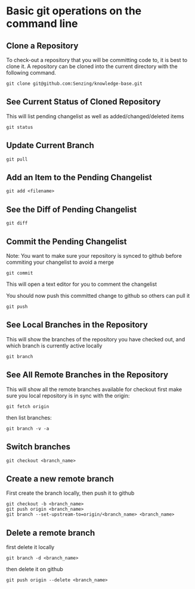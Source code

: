 # Basic git operations on the command line

## Clone a Repository

To check-out a repository that you will be committing code to, it is best to clone it.  A repository can be cloned into the current directory with the following command.

```console
git clone git@github.com:Senzing/knowledge-base.git
```

## See Current Status of Cloned Repository

This will list pending changelist as well as added/changed/deleted items

```console
git status
```

## Update Current Branch

```console
git pull
```

## Add an Item to the Pending Changelist

```console
git add <filename>
```

## See the Diff of Pending Changelist

```console
git diff
```

## Commit the Pending Changelist

Note:  You want to make sure your repository is synced to github before commiting your changelist to avoid a merge

```console
git commit
```

This will open a text editor for you to comment the changelist

You should now push this committed change to github so others can pull it

```console
git push
```

## See Local Branches in the Repository

This will show the branches of the repository you have checked out, and which branch is currently active locally

```console
git branch
```

## See All Remote Branches in the Repository

This will show all the remote branches available for checkout
first make sure you local repository is in sync with the origin:

```console
git fetch origin
```

then list branches:

```console
git branch -v -a
```

## Switch branches

```console
git checkout <branch_name>
```

## Create a new remote branch

First create the branch locally, then push it to github

```console
git checkout -b <branch_name>
git push origin <branch_name>
git branch --set-upstream-to=origin/<branch_name> <branch_name>
```

## Delete a remote branch

first delete it locally

```console
git branch -d <branch_name>
```

then delete it on github

```console
git push origin --delete <branch_name>
```
